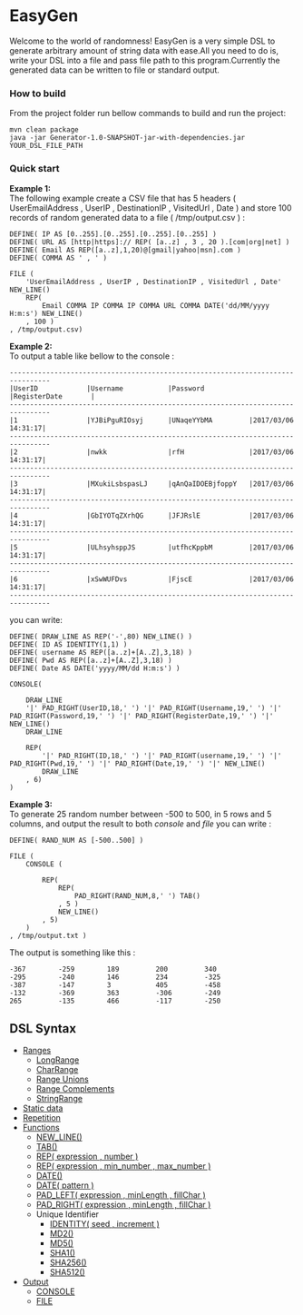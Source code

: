 # EasyGen
Welcome to the world of randomness! EasyGen is a very simple DSL to generate arbitrary amount of string data with ease.All you need 
to do is, write your DSL into a file and pass file path to this program.Currently the generated data can be written to file or standard output. 

### How to build
From the project folder run bellow commands to build and run the project:
```
mvn clean package
java -jar Generator-1.0-SNAPSHOT-jar-with-dependencies.jar YOUR_DSL_FILE_PATH
```
### Quick start
**Example 1:**  
The following example create a CSV file that has 5 headers ( UserEmailAddress , UserIP , DestinationIP , VisitedUrl , Date ) and store 100 records of random generated data to a file ( /tmp/output.csv ) :
```
DEFINE( IP AS [0..255].[0..255].[0..255].[0..255] )
DEFINE( URL AS [http|https]:// REP( [a..z] , 3 , 20 ).[com|org|net] )
DEFINE( Email AS REP([a..z],1,20)@[gmail|yahoo|msn].com )
DEFINE( COMMA AS ' , ' )

FILE (
	'UserEmailAddress , UserIP , DestinationIP , VisitedUrl , Date' NEW_LINE()
	REP(
		Email COMMA IP COMMA IP COMMA URL COMMA DATE('dd/MM/yyyy H:m:s') NEW_LINE()	
	, 100 )
, /tmp/output.csv)
```

**Example 2:**  
To output a table like bellow to the console :  
```
--------------------------------------------------------------------------------
|UserID            |Username           |Password           |RegisterDate       |
--------------------------------------------------------------------------------
|1                 |YJBiPguRIOsyj      |UNaqeYYbMA         |2017/03/06 14:31:17|
--------------------------------------------------------------------------------
|2                 |nwkk               |rfH                |2017/03/06 14:31:17|
--------------------------------------------------------------------------------
|3                 |MXukiLsbspasLJ     |qAnQaIDOEBjfoppY   |2017/03/06 14:31:17|
--------------------------------------------------------------------------------
|4                 |GbIYOTqZXrhQG      |JFJRslE            |2017/03/06 14:31:17|
--------------------------------------------------------------------------------
|5                 |ULhsyhsppJS        |utfhcKppbM         |2017/03/06 14:31:17|
--------------------------------------------------------------------------------
|6                 |xSwWUFDvs          |FjscE              |2017/03/06 14:31:17|
--------------------------------------------------------------------------------
```
you can write:  
```
DEFINE( DRAW_LINE AS REP('-',80) NEW_LINE() )
DEFINE( ID AS IDENTITY(1,1) )
DEFINE( username AS REP([a..z]+[A..Z],3,18) )
DEFINE( Pwd AS REP([a..z]+[A..Z],3,18) )
DEFINE( Date AS DATE('yyyy/MM/dd H:m:s') )

CONSOLE(

	DRAW_LINE
	'|' PAD_RIGHT(UserID,18,' ') '|' PAD_RIGHT(Username,19,' ') '|' PAD_RIGHT(Password,19,' ') '|' PAD_RIGHT(RegisterDate,19,' ') '|' NEW_LINE()
	DRAW_LINE

	REP(
		'|' PAD_RIGHT(ID,18,' ') '|' PAD_RIGHT(username,19,' ') '|' PAD_RIGHT(Pwd,19,' ') '|' PAD_RIGHT(Date,19,' ') '|' NEW_LINE()
		DRAW_LINE
	, 6)
)
```
**Example 3:**  
To generate 25 random number between -500 to 500, in 5 rows and 5 columns, and output the result to both _console_ and _file_ you can write :  
```
DEFINE( RAND_NUM AS [-500..500] )

FILE (
	CONSOLE (

		REP(
			REP(
				PAD_RIGHT(RAND_NUM,8,' ') TAB()
			, 5 )
			NEW_LINE()
		, 5)
	)
, /tmp/output.txt )
```
The output is something like this :  
```
-367    	-259    	189     	200     	340     	
-295    	-240    	146     	234     	-325    	
-387    	-147    	3       	405     	-458    	
-132    	-369    	363     	-306    	-249    	
265     	-135    	466     	-117    	-250
```

## DSL Syntax
* [Ranges](https://github.com/mostafa-asg/EasyGen/wiki/Ranges)
    * [LongRange](https://github.com/mostafa-asg/EasyGen/wiki/LongRange)
    * [CharRange](https://github.com/mostafa-asg/EasyGen/wiki/CharRange)
    * [Range Unions](https://github.com/mostafa-asg/EasyGen/wiki/Range-Unions)
    * [Range Complements](https://github.com/mostafa-asg/EasyGen/wiki/Range-Complements)
    * [StringRange](https://github.com/mostafa-asg/EasyGen/wiki/StringRange)
* [Static data](https://github.com/mostafa-asg/EasyGen/wiki/Static-data)    
* [Repetition](https://github.com/mostafa-asg/EasyGen/wiki/Repetition)     
* [Functions](https://github.com/mostafa-asg/EasyGen/wiki/Functions)
  * [NEW_LINE()](https://github.com/mostafa-asg/EasyGen/wiki/Functions#new_line)
  * [TAB()](https://github.com/mostafa-asg/EasyGen/wiki/Functions#tab)
  * [REP( expression , number )](https://github.com/mostafa-asg/EasyGen/wiki/Functions#rep-expression--number-)
  * [REP( expression , min_number , max_number )](https://github.com/mostafa-asg/EasyGen/wiki/Functions#rep-expression--min_number--max_number-)
  * [DATE()](https://github.com/mostafa-asg/EasyGen/wiki/Functions#date)
  * [DATE( pattern )](https://github.com/mostafa-asg/EasyGen/wiki/Functions#date-pattern-)
  * [PAD_LEFT( expression , minLength , fillChar )](https://github.com/mostafa-asg/EasyGen/wiki/Functions#pad_left-expression--minlength--fillchar-)
  * [PAD_RIGHT( expression , minLength , fillChar )](https://github.com/mostafa-asg/EasyGen/wiki/Functions#pad_right-expression--minlength--fillchar-)
  * Unique Identifier
    * [IDENTITY( seed , increment )](https://github.com/mostafa-asg/EasyGen/wiki/Functions#identity-seed--increment-)
    * [MD2()](https://github.com/mostafa-asg/EasyGen/wiki/Functions#md2)
    * [MD5()](https://github.com/mostafa-asg/EasyGen/wiki/Functions#md5)
    * [SHA1()](https://github.com/mostafa-asg/EasyGen/wiki/Functions#sha1)
    * [SHA256()](https://github.com/mostafa-asg/EasyGen/wiki/Functions#sha256)
    * [SHA512()](https://github.com/mostafa-asg/EasyGen/wiki/Functions#sha512)
* [Output](https://github.com/mostafa-asg/EasyGen/wiki/Output)
  * [CONSOLE](https://github.com/mostafa-asg/EasyGen/wiki/Output#console-expression-)
  * [FILE](https://github.com/mostafa-asg/EasyGen/wiki/Output#file-expression--path-)
